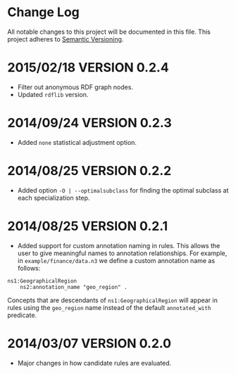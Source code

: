 # Change Log
All notable changes to this project will be documented in this file.
This project adheres to [Semantic Versioning](http://semver.org/).


2015/02/18 VERSION 0.2.4
========================

* Filter out anonymous RDF graph nodes.
* Updated `rdflib` version.

2014/09/24 VERSION 0.2.3
========================

* Added `none` statistical adjustment option.

2014/08/25 VERSION 0.2.2
========================

* Added option `-O | --optimalsubclass` for finding the optimal subclass at each specialization step.

2014/08/25 VERSION 0.2.1
========================

* Added support for custom annotation naming in rules. This allows the user to give meaningful names to annotation relationships. For example, in `example/finance/data.n3` we define a custom annotation name as follows: 

```
ns1:GeographicalRegion
    ns2:annotation_name "geo_region" .
```

Concepts that are descendants of `ns1:GeographicalRegion` will appear in rules using the `geo_region` name instead of the default `annotated_with` predicate.

2014/03/07 VERSION 0.2.0
========================

* Major changes in how candidate rules are evaluated.
